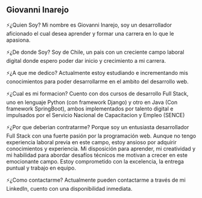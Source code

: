 ## Giovanni Inarejo

⚡¿Quien Soy?
Mi nombre es Giovanni Inarejo, soy un desarrollador aficionado el cual desea aprender y formar una carrera en lo que le apasiona.

⚡¿De donde Soy?
Soy de Chile, un pais con un creciente campo laboral digital donde espero poder dar inicio y crecimiento a mi carrera.

⚡¿A que me dedico?
Actualmente estoy estudiando e incrementando mis conocimientos para poder desarrollarme en el ambito del desarrollo web.

⚡¿Cual es mi formacion?
Cuento con dos cursos de desarrollo Full Stack, uno en lenguaje Python (con framework Django) y otro en Java (Con framework SpringBoot), ambos implementados por talento digital e impulsados por el Servicio Nacional de Capacitacion y Empleo (SENCE)

⚡¿Por que deberian contratarme?
Porque soy un entusiasta desarrollador Full Stack con una fuerte pasión por la programación web. Aunque no tengo experiencia laboral previa en este campo, estoy ansioso por adquirir conocimientos y experiencia. Mi disposición para aprender, mi creatividad y mi habilidad para abordar desafíos técnicos me motivan a crecer en este emocionante campo. Estoy comprometido con la excelencia, la entrega puntual y trabajo en equipo.

⚡¿Como contactarme?
Actualmente pueden contactarme a través de mi LinkedIn, cuento con una disponibilidad inmediata.
<!--
**OmegaPoring/OmegaPoring** is a ✨ _special_ ✨ repository because its `README.md` (this file) appears on your GitHub profile.

Here are some ideas to get you started:

- 🔭 I’m currently working on ...
- 🌱 I’m currently learning ...
- 👯 I’m looking to collaborate on ...
- 🤔 I’m looking for help with ...
- 💬 Ask me about ...
- 📫 How to reach me: ...
- 😄 Pronouns: ...
- ⚡ Fun fact: ...
-->
